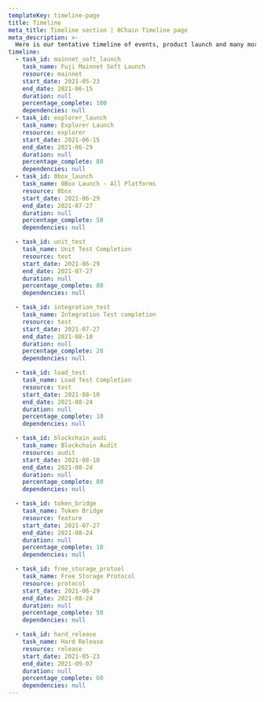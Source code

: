 ```yaml
---
templateKey: timeline-page
title: Timeline
meta_title: Timeline section | 0Chain Timeline page
meta_description: >-
  Here is our tentative timeline of events, product launch and many more.
timeline:
  - task_id: mainnet_soft_launch
    task_name: Fuji Mainnet Soft Launch
    resource: mainnet
    start_date: 2021-05-23
    end_date: 2021-06-15
    duration: null
    percentage_complete: 100
    dependencies: null
  - task_id: explorer_launch
    task_name: Explorer Launch
    resource: explorer
    start_date: 2021-06-15
    end_date: 2021-06-29
    duration: null
    percentage_complete: 80
    dependencies: null
  - task_id: 0box_launch
    task_name: 0Box Launch - All Platforms
    resource: 0box
    start_date: 2021-06-29
    end_date: 2021-07-27
    duration: null
    percentage_complete: 50
    dependencies: null

  - task_id: unit_test
    task_name: Unit Test Completion
    resource: test
    start_date: 2021-06-29
    end_date: 2021-07-27
    duration: null
    percentage_complete: 80
    dependencies: null

  - task_id: integration_test
    task_name: Integration Test completion
    resource: test
    start_date: 2021-07-27
    end_date: 2021-08-10
    duration: null
    percentage_complete: 20
    dependencies: null

  - task_id: load_test
    task_name: Load Test Completion
    resource: test
    start_date: 2021-08-10
    end_date: 2021-08-24
    duration: null
    percentage_complete: 10
    dependencies: null

  - task_id: blockchain_audi
    task_name: Blockchain Audit
    resource: audit
    start_date: 2021-08-10
    end_date: 2021-08-24
    duration: null
    percentage_complete: 80
    dependencies: null

  - task_id: token_bridge
    task_name: Token Bridge
    resource: feature
    start_date: 2021-07-27
    end_date: 2021-08-24
    duration: null
    percentage_complete: 10
    dependencies: null

  - task_id: free_storage_protool
    task_name: Free Storage Protocol
    resource: protocol
    start_date: 2021-06-29
    end_date: 2021-08-24
    duration: null
    percentage_complete: 50
    dependencies: null

  - task_id: hard_release
    task_name: Hard Release
    resource: release
    start_date: 2021-05-23
    end_date: 2021-09-07
    duration: null
    percentage_complete: 60
    dependencies: null
---
```

